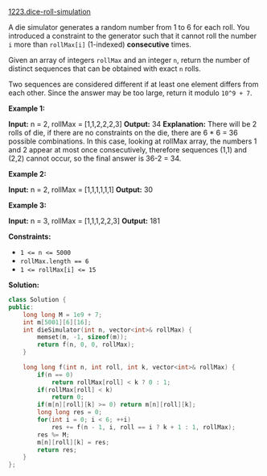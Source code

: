 [1223.dice-roll-simulation](https://leetcode.com/problems/dice-roll-simulation/)  

A die simulator generates a random number from 1 to 6 for each roll. You introduced a constraint to the generator such that it cannot roll the number `i` more than `rollMax[i]` (1-indexed) **consecutive** times. 

Given an array of integers `rollMax` and an integer `n`, return the number of distinct sequences that can be obtained with exact `n` rolls.

Two sequences are considered different if at least one element differs from each other. Since the answer may be too large, return it modulo `10^9 + 7`.

**Example 1:**

**Input:** n = 2, rollMax = \[1,1,2,2,2,3\]
**Output:** 34
**Explanation:** There will be 2 rolls of die, if there are no constraints on the die, there are 6 \* 6 = 36 possible combinations. In this case, looking at rollMax array, the numbers 1 and 2 appear at most once consecutively, therefore sequences (1,1) and (2,2) cannot occur, so the final answer is 36-2 = 34.

**Example 2:**

**Input:** n = 2, rollMax = \[1,1,1,1,1,1\]
**Output:** 30

**Example 3:**

**Input:** n = 3, rollMax = \[1,1,1,2,2,3\]
**Output:** 181

**Constraints:**

*   `1 <= n <= 5000`
*   `rollMax.length == 6`
*   `1 <= rollMax[i] <= 15`  



**Solution:**  

```cpp
class Solution {
public:
    long long M = 1e9 + 7;
    int m[5001][6][16];
    int dieSimulator(int n, vector<int>& rollMax) {
        memset(m, -1, sizeof(m));
        return f(n, 0, 0, rollMax);
    }
    
    long long f(int n, int roll, int k, vector<int>& rollMax) {
        if(n == 0) 
            return rollMax[roll] < k ? 0 : 1;
        if(rollMax[roll] < k)
            return 0;
        if(m[n][roll][k] >= 0) return m[n][roll][k];
        long long res = 0;
        for(int i = 0; i < 6; ++i)
            res += f(n - 1, i, roll == i ? k + 1 : 1, rollMax);
        res %= M;
        m[n][roll][k] = res;
        return res;
    }
};
```
      